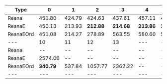 | Type | 0 | 1 | 2 | 3 | 4 | 5 | 6 | 7 | 8 | 9 |
|---|---|---|---|---|---|---|---|---|---|---|
| Reana | 451.80 | 424.79 | 424.63 | 437.61 | 457.11 | 491.86 | 569.16 | 288.71 | 861.45 | 1407.51 |
| ReanaE | 450.13 | 213.93 | **212.88** | **214.68** | **213.86** | **360.78** | **403.10** | 283.32 | 378.21 | 1143.57 |
| ReanaEOrd | 451.08 | 214.27 | 278.89 | 563.55 | 580.60 | 592.57 | 603.69 | **214.40** | **214.36** | **233.30** |
| --- | 10 | 11 | 12 | 13 | --- | --- | --- | --- | --- | --- |
| Reana | -- | -- | -- | -- | -- | -- | -- | -- | -- | -- |
| ReanaE | 2574.06 | -- | -- | -- | -- | -- | -- | -- | -- | -- |
| ReanaEOrd | **340.79** | 537.84 | 1057.77 | 2362.22 | -- | -- | -- | -- | -- | -- |
|---|---|---|---|---|---|---|---|---|---|---|
